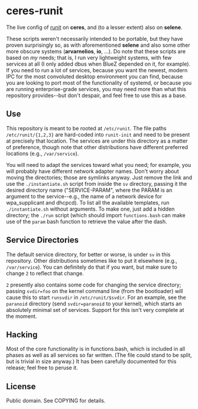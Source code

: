 ceres-runit
===========

The live config of [runit][runit] on **ceres**, and (to a lesser extent) also
on **selene**.

These scripts weren't necessarily intended to be portable, but they have proven
surprisingly so, as with aforementioned **selene** and also some other more
obscure systems (**arvarnelios**, **io**, ...). Do note that these scripts are
based on *my* needs; that is, I run very lightweight systems, with few services
at all (I only added dbus when BlueZ depended on it, for example). If you need
to run a lot of services, because you want the newest, modern IPC for the most
convoluted desktop environment you can find, because you are looking to port
most of the functionality of systemd, or because you are running
enterprise-grade services, you may need more than what this repository
provides--but don't despair, and feel free to use this as a base.

Use
---

This repository is meant to be rooted at `/etc/runit`. The file paths
`/etc/runit/{1,2,3}` are hard-coded into `runit-init` and need to be present at
precisely that location. The services are under this directory as a matter of
preference, though note that other distributions have different preferred
locations (e.g., `/var/service`).

You will need to adapt the services toward what you need; for example, you will
probably have different network adapter names. Don't worry about moving the
directories; those are symlinks anyway. Just remove the link and use the
`./instantiate.sh` script from inside the `sv` directory, passing it the
desired directory name ("SERVICE-PARAM", where the PARAM is an argument to the
service--e.g., the name of a network device for wpa_supplicant and dhcpcd). To
list all the available templates, run `./instantiate.sh` without arguments. To
make one, just add a hidden directory; the `./run` script (which should import
`functions.bash` can make use of the `param` bash function to retrieve the
value after the dash.

Service Directories
-------------------

The default service directory, for better or worse, is under `sv` in this
repository. Other distributions sometimes like to put it elsewhere (e.g.,
`/var/service`). You can definitely do that if you want, but make sure to
change `2` to reflect that change.

`2` presently also contains some code for changing the service directory;
passing `svdir=foo` on the kernel command line (from the bootloader) will cause
this to start `runsvdir` in `/etc/runit/$svdir`. For an example, see the
`paranoid` directory (send `svdir=paranoid` to your kernel), which starts an
absolutely minimal set of services. Support for this isn't very complete at the
moment.

Hacking
-------

Most of the core functionality is in functions.bash, which is included in all
phases as well as all services so far written. (The file could stand to be
split, but is trivial in size anyway.) It has been carefully documented for
this release; feel free to peruse it.

License
-------

Public domain. See COPYING for details.

[runit]: http://smarden.org/runit/
